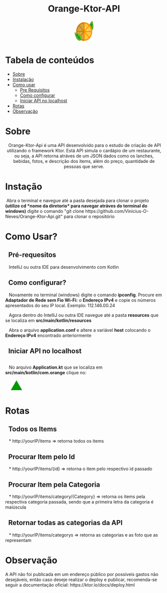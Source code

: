 <div style="display: inline_block" align="center">
 <h1>Orange-Ktor-API</h1>
 <img  height="70" width="60" src="https://github.com/Vinicius-O-Neves/Orange-Ktor-Api/blob/main/orange-svgrepo-com.svg">
</div>

Tabela de conteúdos
=================
<!--ts-->
   * [Sobre](#Sobre)
   * [Instalação](#instalacao)
   * [Como usar](#como-usar)
      * [Pre Requisitos](#pre-requisitos)
      * [Como configurar](#configure)
      * [Iniciar API no localhost](#turn-local-host)
   * [Rotas](#rotes)
   * [Observação](#observation)
<!--te-->
 
<h1 id="Sobre">Sobre</h1>
<p align="center">&nbsp;Orange-Ktor-Api é uma API desenvolvido para o estudo de criação de API utilizando o framework Ktor. Está API simula o cardápio de um restaurante, ou seja, a API retorna atráves de um JSON dados como os lanches, bebidas, fotos, e descrição dos items, além do preço, quantidade de pessoas que serve.</p>


<h1 id="instalacao">Instação</h1>
<p>&nbsp;Abra o terminal e navegue até a pasta desejada para clonar o projeto <b>(utilize cd *nome da diretorio* para navegar atráves do terminal do windows)</b> digite o comando "git clone https://github.com/Vinicius-O-Neves/Orange-Ktor-Api.git" para clonar o repositório</p>


<div id="como-usar">
 <h1>Como Usar?</h1>
 
 <h2 id="pre-requisitos">&nbsp;&nbsp;Pré-requesitos</h2>
 <p>&nbsp;&nbsp;&nbsp;IntelliJ ou outra IDE para desenvolvimento com Kotlin</p>
 
 <h2 id="configure">&nbsp;&nbsp;Como configurar?</h2>
 <p>&nbsp;&nbsp;&nbsp;Novamente no terminal (windows) digite o comando <b>ipconfig</b>. Procure em <b>Adaptador de Rede sem Fio Wi-Fi:</b> o <b>Endereço IPv4</b> e copie os números apresentados do seu IP local. Exemplo: 112.146.00.24 </p>
 <p>&nbsp;&nbsp;&nbsp;Agora dentro do IntelliJ ou outra IDE navegue até a pasta <b>resources</b> que se localiza em <b>src/main/kotlin/resources</b></p>
 <p>&nbsp;&nbsp;&nbsp;Abra o arquivo <b>application.conf</b> e altere a variável <b>host</b> colocando o <b>Endereço IPv4</b> encontrado anteriormente</p>
 
 <h2 id="turn-local-host">&nbsp;&nbsp;Iniciar API no localhost</h2>
 <div style="display: inline-block">
  <p style="float: left">&nbsp;&nbsp;&nbsp;No arquivo <b>Application.kt</b> que se localiza em <b>src/main/kotlin/com.orange</b> clique no:</p>
  &nbsp;&nbsp;&nbsp <img style="float: right align="right"" height="40" width="40" src="https://github.com/Vinicius-O-Neves/Orange-Ktor-Api/blob/main/triangulo%20verde.png">
 </div> 
</div>


<div id="rotes">
 <h1>Rotas</h1>
  <h2>&nbsp;&nbsp;Todos os Items</h2>
  <p>&nbsp;&nbsp;&nbsp;* http://yourIP/items => retorna todos os items</p>
 
 <h2>&nbsp;&nbsp;Procurar Item pelo Id</h2>
 <p>&nbsp;&nbsp;&nbsp;* http://yourIP/items/{id} => retorna o item pelo respectivo id passado</p>
 
 <h2>&nbsp;&nbsp;Procurar Item pela Categoria</h2>
 <p>&nbsp;&nbsp;&nbsp;* http://yourIP/items/category/{Category} => retorna os items pela respectiva categoria passada, sendo que a primeira letra da categoria é maiúscula</p>
 
 <h2>&nbsp;&nbsp;Retornar todas as categorias da API</h2>
 <p>&nbsp;&nbsp;&nbsp;* http://yourIP/items/categorys => retorna as categorias e as foto que as representam</p>
</div>

<div id="observation">
 <h1>Observação</h1>
 <p>A API não foi publicada em um endereço público por possíveis gastos não desejáveis, então caso deseje realizar o deploy e publicar, recomenda-se seguir a documentação oficial: https://ktor.io/docs/deploy.html</p>
</div>
